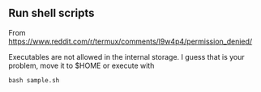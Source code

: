 ## Run shell scripts

From https://www.reddit.com/r/termux/comments/l9w4p4/permission_denied/

Executables are not allowed in the internal storage. I guess that is your problem, move it to $HOME or execute with

`bash sample.sh`
